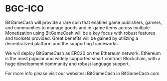 # BGC-ICO

BitGameCash will provide a rare coin that enables game publishers, gamers, and communities to manage goods 
and in-game items across multiple Monetization using BitGameCash will be a key focus with robust features and 
toolsets provided. Great benefits will be gained by utilizing a decentralized platform and the supporting frameworks.


We will deploy BitGameCash as ERC20 on the Ethereum network. Ethereum is the most popular and widely supported
smart contract Blockchain, with a huge development community and robust language support.

For more info please visit our websites:
BitGameCash.io       BitGameCash.com
